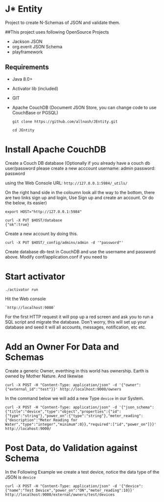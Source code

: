 J* Entity
==================
Project to create N-Schemas of JSON and validate them.

##This project uses following OpenSource Projects
* Jackson JSON
* org.everit JSON Schema
* playframework

## Requirements
* Java 8.0+
* Activator lib (included)
* GIT
* Apache CouchDB (Document JSON Store, you can change code to use CouchBase or PGSQL)

	`git clone https://github.com/allnash/JEntity.git`
	
	`cd JEntity`

# Install Apache CouchDB

Create a Couch DB database
(Optionally if you already have a couch db user/password please create a new acccount
  username: admin
  password: password

using the Web Console URL:
	`http://127.0.0.1:5984/_utils/`
	
On the right hand side in the coloumn look all the way to the bottom, there are two links sign up and login, Use Sign up and create an account. Or do the below, its easier)

	export HOST="http://127.0.0.1:5984"
	
	curl -X PUT $HOST/database
	{"ok":true}

Create a new account by doing this.

	curl -X PUT $HOST/_config/admins/admin -d '"password"'

Create database db-test in CouchDB and use the username and password above. Modify conf/application.conf if you need to

# Start activator

	./activator run

Hit the Web console
	
	`http://localhost:9000`

For the first HTTP request it will pop up a red screen and ask you to run a SQL script and migrate the database.
Don't worry, this will set up your database and seed it will all accounts, messages, notification, etc etc.   

# Add an Owner For Data and Schemas

Create a generic Owner, everthing in this world has ownership. Earth is owned by Mother Nature. And likewise
	
	curl -X POST -H "Content-Type: application/json" -d '{"owner":{"external_id":"test"}}' http://localhost:9000/owners
	
In the command below we will add a new Type `device` in our System.

	curl -X POST -H "Content-Type: application/json" -d '{"json_schema":{"title":"device","type":"object","properties":{"id":{"type":"string"},"power_on":{"type":"string"},"meter_reading":{"description":"Meter Reading for Water","type":"integer","minimum":0}},"required":["id","power_on"]}}' http://locahost:9000/

# Post Data, do Validation against Schema

In the Following Example we create a test device, notice the data type of the JSON is `device`
	
	curl -X POST -H "Content-Type: application/json" -d '{"device":{"name":"Test Device","power_on":"ON","meter_reading":10}}' http://localhost:9000/external/owners/test/devices
